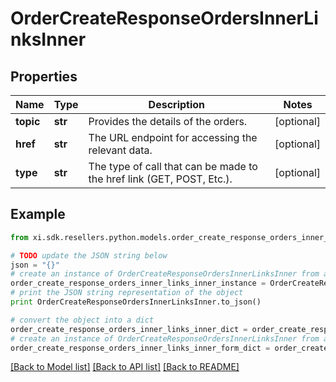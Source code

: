 # OrderCreateResponseOrdersInnerLinksInner


## Properties

Name | Type | Description | Notes
------------ | ------------- | ------------- | -------------
**topic** | **str** | Provides the details of the orders. | [optional] 
**href** | **str** | The URL endpoint for accessing the relevant data. | [optional] 
**type** | **str** | The type of call that can be made to the href link (GET, POST, Etc.). | [optional] 

## Example

```python
from xi.sdk.resellers.python.models.order_create_response_orders_inner_links_inner import OrderCreateResponseOrdersInnerLinksInner

# TODO update the JSON string below
json = "{}"
# create an instance of OrderCreateResponseOrdersInnerLinksInner from a JSON string
order_create_response_orders_inner_links_inner_instance = OrderCreateResponseOrdersInnerLinksInner.from_json(json)
# print the JSON string representation of the object
print OrderCreateResponseOrdersInnerLinksInner.to_json()

# convert the object into a dict
order_create_response_orders_inner_links_inner_dict = order_create_response_orders_inner_links_inner_instance.to_dict()
# create an instance of OrderCreateResponseOrdersInnerLinksInner from a dict
order_create_response_orders_inner_links_inner_form_dict = order_create_response_orders_inner_links_inner.from_dict(order_create_response_orders_inner_links_inner_dict)
```
[[Back to Model list]](../README.md#documentation-for-models) [[Back to API list]](../README.md#documentation-for-api-endpoints) [[Back to README]](../README.md)


